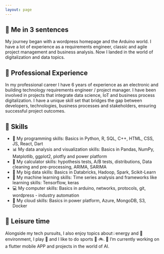 ```yaml
---
layout: page
---
```


<body>
  <h2>🔆 Me in 3 sentences</h2>
    <p>My journey began with a wordpress homepage and the Arduino world. I have a lot of experience as a requirements engineer, classic and agile project management and business analysis. Now I landed in the world of digitalization and data topics.</p>
  <h2>🔨 Professional Experience</h2>
    <p>In my professional career I have 6 years of experience as an electronic and building technology requirements engineer / project manager. 
    I have been involved in projects that integrate data science, IoT and business process digitalization. I have a unique skill set that bridges the gap between developers, technologies, business processes and stakeholders, ensuring successful project outcomes.</p>
  <h2>📂 Skills</h2>
  <ul>
    <li>🚀 My programming skills: Basics in Python, R, SQL, C++, HTML, CSS, JS, React, Dart</li>
    <li>📊 My data analysis and visualization skills: Basics in Pandas, NumPy, Matplotlib, ggplot2, plotfly and power platform</li>
    <li>🧮 My calculator skills: hypothesis tests, A/B tests, distributions, Data cleaning and pre-processing, ARIMA, SARIMA</li>
    <li>🙌 My big data skills: Basics in Databricks, Hadoop, Spark, Scikit-Learn</li>
    <li>🦾 My machine learning skills: Time series analysis and frameworks like learning skills: Tensorflow, keras</li>
    <li>💻 My computer skills: Basics in arduino, networks, protocols, git,  wordpress - industry automation</li>
    <li>🙌 My cloud skills: Basics in power platform, Azure, MongoDB, S3, Docker</li>
  </ul> 
  <h2>🌴 Leisure time</h2>
    <p>Alongside my tech pursuits, I also enjoy topics about💡energy and 🌱environment, I play 🎺 and I like to do sports 🧭 🚲.
    🔭 I’m currently working on a flutter mobile APP and projects in the world of AI.</p>
</body>